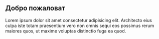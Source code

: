 ## Добро пожаловат

Lorem ipsum dolor sit amet consectetur adipisicing elit. Architecto eius culpa
iste totam praesentium vero non omnis sequi eos possimus rerum maiores quos, ut
maxime voluptas distinctio fuga ea quod.
